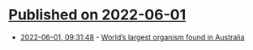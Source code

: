 # [Published on 2022-06-01](index.md)

* [2022-06-01, 09:31:48](https://news.ycombinator.com/item?id=31579739) - [World’s largest organism found in Australia](https://www.science.org/content/article/world-s-largest-organism-found-australia)
